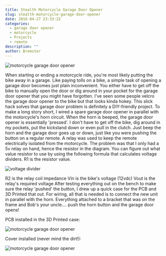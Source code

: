 ```yaml
---
title: Stealth Motorcycle Garage Door Opener
slug: stealth-motorcycle-garage-door-opener
date: 2016-04-27 23:33:22
categories:
  - garage door opener
  - motorcycle
  - Projects
  - remote
description: ""
author: Bremster
---
```


![motorcycle garage door opener](/uploads/2016/04/garagedooropenerdiagram-1024x342.png)

When starting or ending a motorcycle ride, you're most likely putting the bike away in a garage. Like paying tolls on a bike, a simple task of opening a garage door becomes just plain inconvenient. You either have to get off the bike to manually open the door or dig around in your pocket for the garage door opener that you might have forgotten. I've seen some people velcro the garage door opener to the bike but that looks kinda hokey. This slick hack solves that garage door problem is definitely a DIY-friendly project. To make a long story short, I wired a spare garage door opener in parallel with the motorcycle's horn circuit. When the horn is beeped, the garage door opener is essentially 'pressed'. I don't have to get off the bike, dig around in my pockets, put the kickstand down or even pull in the clutch. Just beep the horn and the garage door goes up or down, just like you were pushing the button on a regular remote. A relay was used to keep the remote electrically isolated from the motorcycle. The problem was that I only had a 5v relay on hand, hence the resistor in the diagram. You can figure out what value resistor to use by using the following formula that calculates voltage dividers. R1 is the resistor value.

![voltage divider](/uploads/2016/04/voltagedivider.png)

R2 is the relay coil impedance Vin is the bike's voltage (12vdc) Vout is the relay's required voltage After testing everything out on the bench to make sure the relay 'pushed' the button, I drew up a quick case for the PCB and 3D Printed that out. For wiring, all that is needed is to connect the new unit in parallel with the horn. Everything attached to a bracket that was on the frame and Bob's your uncle.... push the horn button and the garage door opens!

PCB installed in the 3D Printed case:

![motorcycle garage door opener](/uploads/2016/04/2016-04-25-22.41.47-760x1024.jpg)

Cover installed (never mind the dirt!):

![motorcycle garage door opener](/uploads/2016/04/2016-04-26-07.19.21-1024x760.jpg)
